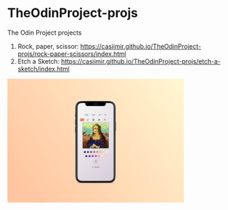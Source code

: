 # TheOdinProject-projs
The Odin Project projects

1. Rock, paper, scissor: https://casiimir.github.io/TheOdinProject-projs/rock-paper-scissors/index.html
2. Etch a Sketch: https://casiimir.github.io/TheOdinProject-projs/etch-a-sketch/index.html
<img width="400" src="https://raw.githubusercontent.com/casiimir/TheOdinProject-projs/main/etch-a-sketch/project/iphone-monalisa.jpeg">
